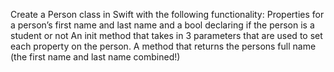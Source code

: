 Create a Person class in Swift with the following functionality:
Properties for a person’s first name and last name and a bool declaring if the person is a student or not
An init method that takes in 3 parameters that are used to set each property on the person.
A method that returns the persons full name (the first name and last name combined!)
